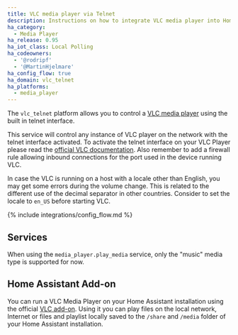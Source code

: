 ```yaml
---
title: VLC media player via Telnet
description: Instructions on how to integrate VLC media player into Home Assistant using the telnet interface.
ha_category:
  - Media Player
ha_release: 0.95
ha_iot_class: Local Polling
ha_codeowners:
  - '@rodripf'
  - '@MartinHjelmare'
ha_config_flow: true
ha_domain: vlc_telnet
ha_platforms:
  - media_player
---
```


The `vlc_telnet` platform allows you to control a [VLC media player](https://www.videolan.org/vlc/index.html) using the built in telnet interface.

This service will control any instance of VLC player on the network with the telnet interface activated.
To activate the telnet interface on your VLC Player please read the [official VLC documentation](https://wiki.videolan.org/Documentation:Modules/telnet/). Also remember to add a firewall rule allowing inbound connections for the port used in the device running VLC.

In case the VLC is running on a host with a locale other than English, you may get some errors during the volume change.
This is related to the different use of the decimal separator in other countries.
Consider to set the locale to `en_US` before starting VLC.

{% include integrations/config_flow.md %}

## Services

When using the `media_player.play_media` service, only the "music" media type is supported for now.

## Home Assistant Add-on

You can run a VLC Media Player on your Home Assistant installation using the official [VLC add-on](https://github.com/home-assistant/addons/blob/master/vlc/DOCS.md).
Using it you can play files on the local network, Internet or files and playlist locally saved to the `/share` and `/media` folder of your Home Assistant installation.
